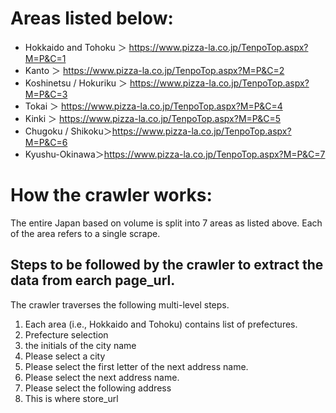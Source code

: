 
# Areas listed below:

- Hokkaido and Tohoku ＞ https://www.pizza-la.co.jp/TenpoTop.aspx?M=P&C=1
- Kanto ＞ https://www.pizza-la.co.jp/TenpoTop.aspx?M=P&C=2
- Koshinetsu / Hokuriku ＞ https://www.pizza-la.co.jp/TenpoTop.aspx?M=P&C=3
- Tokai ＞ https://www.pizza-la.co.jp/TenpoTop.aspx?M=P&C=4
- Kinki ＞ https://www.pizza-la.co.jp/TenpoTop.aspx?M=P&C=5
- Chugoku / Shikoku＞https://www.pizza-la.co.jp/TenpoTop.aspx?M=P&C=6 
- Kyushu-Okinawa＞https://www.pizza-la.co.jp/TenpoTop.aspx?M=P&C=7

# How the crawler works:
The entire Japan based on volume is split into 7 areas as listed above.
Each of the area refers to a single scrape.

## Steps to be followed by the crawler to extract the data from earch page_url.
The crawler traverses the following multi-level steps. 

1. Each area (i.e., Hokkaido and Tohoku) contains list of prefectures.
2. Prefecture selection
3. the initials of the city name	
4. Please select a city
5. Please select the first letter of the next address name.
6. Please select the next address name.	
7. Please select the following address	
8. This is where store_url